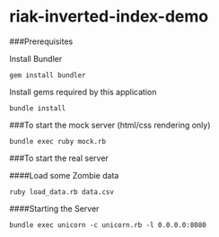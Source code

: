 riak-inverted-index-demo
========================

###Prerequisites

Install Bundler

```
gem install bundler
```

Install gems required by this application

```
bundle install
```

###To start the mock server (html/css rendering only)

```
bundle exec ruby mock.rb
```

###To start the real server

####Load some Zombie data

```
ruby load_data.rb data.csv
```

####Starting the Server

```
bundle exec unicorn -c unicorn.rb -l 0.0.0.0:8080
```